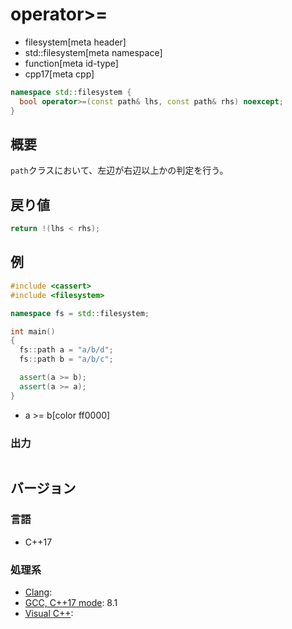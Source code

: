 # operator>=
* filesystem[meta header]
* std::filesystem[meta namespace]
* function[meta id-type]
* cpp17[meta cpp]

```cpp
namespace std::filesystem {
  bool operator>=(const path& lhs, const path& rhs) noexcept;
}
```

## 概要
`path`クラスにおいて、左辺が右辺以上かの判定を行う。


## 戻り値
```cpp
return !(lhs < rhs);
```


## 例
```cpp example
#include <cassert>
#include <filesystem>

namespace fs = std::filesystem;

int main()
{
  fs::path a = "a/b/d";
  fs::path b = "a/b/c";

  assert(a >= b);
  assert(a >= a);
}
```
* a >= b[color ff0000]

### 出力
```
```

## バージョン
### 言語
- C++17

### 処理系
- [Clang](/implementation.md#clang):
- [GCC, C++17 mode](/implementation.md#gcc): 8.1
- [Visual C++](/implementation.md#visual_cpp):
